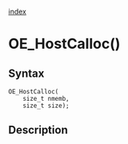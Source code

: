 [index](index.md)

# OE_HostCalloc()



## Syntax

    OE_HostCalloc(
        size_t nmemb,
        size_t size);
## Description 

